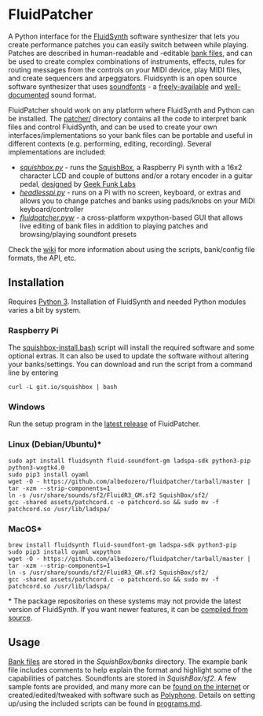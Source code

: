 # FluidPatcher


A Python interface for the [FluidSynth](http://www.fluidsynth.org) software synthesizer that lets you create performance patches you can easily switch between while playing. Patches are described in human-readable and -editable [bank files](patcher/file_formats.md#bank-files), and can be used to create complex combinations of instruments, effects, rules for routing messages from the controls on your MIDI device, play MIDI files, and create sequencers and arpeggiators. Fluidsynth is an open source software synthesizer that uses [soundfonts](https://en.wikipedia.org/wiki/SoundFont) - a [freely-available](https://duckduckgo.com/?q=free+soundfonts) and [well-documented](http://www.synthfont.com/sfspec24.pdf) sound format.

FluidPatcher should work on any platform where FluidSynth and Python can be installed. The [patcher/](patcher/README.md) directory contains all the code to interpret bank files and control FluidSynth, and can be used to create your own interfaces/implementations so your bank files can be portable and useful in different contexts (e.g. performing, editing, recording). Several implementations are included:
- [*squishbox.py*](programs.md#squishboxpy) - runs the [SquishBox](https://www.tindie.com/products/albedozero/squishbox), a Raspberry Pi synth with a 16x2 character LCD and couple of buttons and/or a rotary encoder in a guitar pedal, [designed](https://hackaday.io/project/9097-squishbox) by [Geek Funk Labs](https://geekfunklabs.com)
- [*headlesspi.py*](programs.md#headlesspipy) - runs on a Pi with no screen, keyboard, or extras and allows you to change patches and banks using pads/knobs on your MIDI keyboard/controller
- [*fluidpatcher.pyw*](programs.md#fluidpatcherpyw) - a cross-platform wxpython-based GUI that allows live editing of bank files in addition to playing patches and browsing/playing soundfont presets

Check the [wiki](https://github.com/albedozero/fluidpatcher/wiki) for more information about using the scripts, bank/config file formats, the API, etc.

## Installation
Requires [Python 3](https://python.org). Installation of FluidSynth and needed Python modules varies a bit by system.

### Raspberry Pi
The [squishbox-install.bash](assets/squishbox-install.bash) script will install the required software and some optional extras. It can also be used to update the software without altering your banks/settings. You can download and run the script from a command line by entering
```
curl -L git.io/squishbox | bash
```

### Windows
Run the setup program in the [latest release](https://github.com/albedozero/fluidpatcher/releases/latest) of FluidPatcher.

### Linux (Debian/Ubuntu)\*
```
sudo apt install fluidsynth fluid-soundfont-gm ladspa-sdk python3-pip python3-wxgtk4.0
sudo pip3 install oyaml
wget -O - https://github.com/albedozero/fluidpatcher/tarball/master | tar -xzm --strip-components=1
ln -s /usr/share/sounds/sf2/FluidR3_GM.sf2 SquishBox/sf2/
gcc -shared assets/patchcord.c -o patchcord.so && sudo mv -f patchcord.so /usr/lib/ladspa/
```

### MacOS\*
```
brew install fluidsynth fluid-soundfont-gm ladspa-sdk python3-pip
sudo pip3 install oyaml wxpython
wget -O - https://github.com/albedozero/fluidpatcher/tarball/master | tar -xzm --strip-components=1
ln -s /usr/share/sounds/sf2/FluidR3_GM.sf2 SquishBox/sf2/
gcc -shared assets/patchcord.c -o patchcord.so && sudo mv -f patchcord.so /usr/lib/ladspa/
```

\* The package repositories on these systems may not provide the latest version of FluidSynth. If you want newer features, it can be [compiled from source](https://github.com/FluidSynth/fluidsynth/wiki/BuildingWithCMake).

## Usage
[Bank files](https://github.com/albedozero/fluidpatcher/blob/master/patcher/file_formats.md#bank-files) are stored in the *SquishBox/banks* directory. The example bank file includes comments to help explain the format and highlight some of the capabilities of patches. Soundfonts are stored in *SquishBox/sf2*. A few sample fonts are provided, and many more can be [found on the internet](https://duckduckgo.com/?q=free+soundfonts) or created/edited/tweaked with software such as [Polyphone](https://www.polyphone-soundfonts.com/). Details on setting up/using the included scripts can be found in [programs.md](programs.md).
